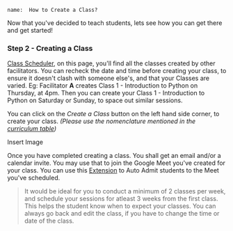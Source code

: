 ```ngMeta
name:  How to Create a Class?
```
Now that you've decided to teach students, lets see how you can get there and get started! 

### Step 2 - Creating a Class

[Class Scheduler](https://www.merakilearn.org/class, "Class Scheduler"), on this page, you'll find all the classes created by other facilitators. You can recheck the date and time before creating your class, to ensure it doesn't clash with someone else's, and that your Classes are varied. Eg: Facilitator **A** creates Class 1 - Introduction to Python on Thursday, at 4pm. Then you can create your Class 1 - Introduction to Python on Saturday or Sunday, to space out similar sessions. 

You can click on the *Create a Class* button on the left hand side corner, to create your class. *(Please use the nomenclature mentioned in the [curriculum table](https://www.merakilearn.org/course/145/exercise/3523))*

Insert Image

Once you have completed creating a class. You shall get an email and/or a calendar invite. You may use that to join the Google Meet you've created for your class. You can use this [Extension](https://chrome.google.com/webstore/detail/auto-admit-for-google-mee/epemkdedgaoeeobdjmkmhhhbjemckmgb/related?hl=en, "Auto Admit Extension") to Auto Admit students to the Meet you've scheduled.

> It would be ideal for you to conduct a minimum of 2 classes per week, and schedule your sessions for atleast 3 weeks from the first class. This helps the student know when to expect your classes. You can always go back and edit the class, if you have to change the time or date of the class. 
